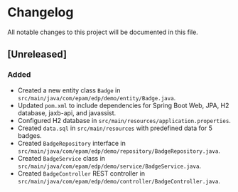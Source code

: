 # Changelog

All notable changes to this project will be documented in this file.

## [Unreleased]

### Added
- Created a new entity class `Badge` in `src/main/java/com/epam/edp/demo/entity/Badge.java`.
- Updated `pom.xml` to include dependencies for Spring Boot Web, JPA, H2 database, jaxb-api, and javassist.
- Configured H2 database in `src/main/resources/application.properties`.
- Created `data.sql` in `src/main/resources` with predefined data for 5 badges.
- Created `BadgeRepository` interface in `src/main/java/com/epam/edp/demo/repository/BadgeRepository.java`.
- Created `BadgeService` class in `src/main/java/com/epam/edp/demo/service/BadgeService.java`.
- Created `BadgeController` REST controller in `src/main/java/com/epam/edp/demo/controller/BadgeController.java`.
